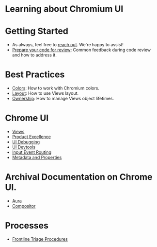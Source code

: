 # Learning about Chromium UI

# Getting Started

* As always, feel free to [reach out](/docs/ui/ask/index.md). We're happy to
  assist!
* [Prepare your code for review](bestpractices/prepare_for_code_review.md):
  Common feedback during code review and how to address it.

# Best Practices

* [Colors](bestpractices/colors.md): How to work with Chromium colors.
* [Layout](bestpractices/layout.md): How to use Views layout.
* [Ownership](bestpractices/ownership.md): How to manage Views object lifetimes.

# Chrome UI

* [Views](/docs/ui/views/overview.md)
* [Product Excellence](/docs/ui/product_excellence/index.md)
* [UI Debugging](/docs/ui/learn/ui_debugging.md)
* [UI Devtools](/docs/ui/ui_devtools/index.md)
* [Input Event Routing](/docs/ui/input_event/index.md)
* [Metadata and Properties](/docs/ui/views/metadata_properties.md)

# Archival Documentation on Chrome UI.

* [Aura](/docs/ui/aura/index.md)
* [Compositor](/docs/ui/compositor/index.md)

# Processes

* [Frontline Triage Procedures](frontline_triage.md)


